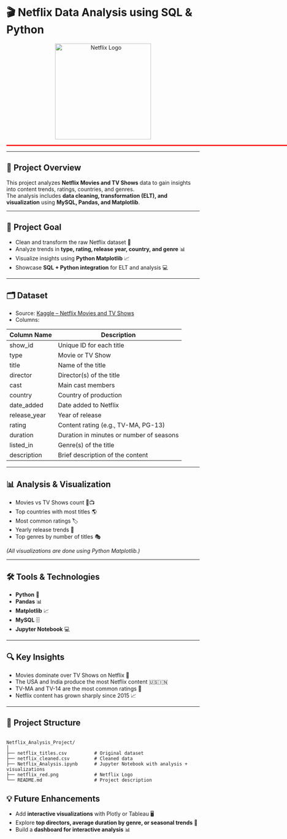 # 🎬 Netflix Data Analysis using SQL & Python

<p align="center">
  <img src="https://upload.wikimedia.org/wikipedia/commons/0/08/Netflix_2015_logo.svg" width="250" alt="Netflix Logo">
</p>
<p style="border-top: 3px solid red; width:300%;"></p>

---

## 📌 Project Overview
This project analyzes **Netflix Movies and TV Shows** data to gain insights into content trends, ratings, countries, and genres.  
The analysis includes **data cleaning, transformation (ELT), and visualization** using **MySQL, Pandas, and Matplotlib**.  

---

## 🎯 Project Goal
- Clean and transform the raw Netflix dataset 🧹  
- Analyze trends in **type, rating, release year, country, and genre** 📊  
- Visualize insights using **Python Matplotlib** 📈  
- Showcase **SQL + Python integration** for ELT and analysis 💻  

---

## 🗂 Dataset
- Source: [Kaggle – Netflix Movies and TV Shows](https://www.kaggle.com/datasets/shivamb/netflix-shows)  
- Columns:

| Column Name   | Description |
|---------------|-------------|
| show_id       | Unique ID for each title |
| type          | Movie or TV Show |
| title         | Name of the title |
| director      | Director(s) of the title |
| cast          | Main cast members |
| country       | Country of production |
| date_added    | Date added to Netflix |
| release_year  | Year of release |
| rating        | Content rating (e.g., TV-MA, PG-13) |
| duration      | Duration in minutes or number of seasons |
| listed_in     | Genre(s) of the title |
| description   | Brief description of the content |

---

## 📊 Analysis & Visualization
- Movies vs TV Shows count 🎥📺  
- Top countries with most titles 🌎  
- Most common ratings 🏷️  
- Yearly release trends 📅  
- Top genres by number of titles 🎭  

*(All visualizations are done using Python Matplotlib.)*

---

## 🛠 Tools & Technologies
- **Python** 🐍  
- **Pandas** 📊  
- **Matplotlib** 📈  
- **MySQL** 🗄️  
- **Jupyter Notebook** 💻  

---

## 🔍 Key Insights
- Movies dominate over TV Shows on Netflix 🍿  
- The USA and India produce the most Netflix content 🇺🇸🇮🇳  
- TV-MA and TV-14 are the most common ratings 🔞  
- Netflix content has grown sharply since 2015 📈  

---

## 📂 Project Structure
```

Netflix_Analysis_Project/
│
├── netflix_titles.csv          # Original dataset
├── netflix_cleaned.csv         # Cleaned data
├── Netflix_Analysis.ipynb      # Jupyter Notebook with analysis + visualizations
├── netflix_red.png             # Netflix Logo
└── README.md                   # Project description

```


## 💡 Future Enhancements
- Add **interactive visualizations** with Plotly or Tableau 🖥️  
- Explore **top directors, average duration by genre, or seasonal trends** 📅  
- Build a **dashboard for interactive analysis** 📊
